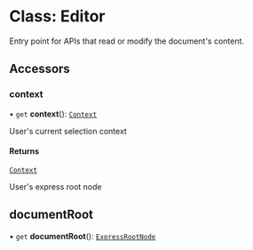 # Class: Editor

Entry point for APIs that read or modify the document's content.

## Accessors

### context

• `get` **context**(): [`Context`](context.md)

User's current selection context

#### Returns

[`Context`](context.md)

<horizontalRuler/>

User's express root node

## documentRoot

• `get` **documentRoot**(): [`ExpressRootNode`](express-root-node.md)
